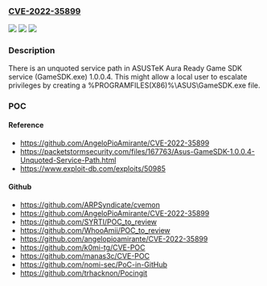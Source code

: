 ### [CVE-2022-35899](https://cve.mitre.org/cgi-bin/cvename.cgi?name=CVE-2022-35899)
![](https://img.shields.io/static/v1?label=Product&message=n%2Fa&color=blue)
![](https://img.shields.io/static/v1?label=Version&message=n%2Fa&color=blue)
![](https://img.shields.io/static/v1?label=Vulnerability&message=n%2Fa&color=brighgreen)

### Description

There is an unquoted service path in ASUSTeK Aura Ready Game SDK service (GameSDK.exe) 1.0.0.4. This might allow a local user to escalate privileges by creating a %PROGRAMFILES(X86)%\ASUS\GameSDK.exe file.

### POC

#### Reference
- https://github.com/AngeloPioAmirante/CVE-2022-35899
- https://packetstormsecurity.com/files/167763/Asus-GameSDK-1.0.0.4-Unquoted-Service-Path.html
- https://www.exploit-db.com/exploits/50985

#### Github
- https://github.com/ARPSyndicate/cvemon
- https://github.com/AngeloPioAmirante/CVE-2022-35899
- https://github.com/SYRTI/POC_to_review
- https://github.com/WhooAmii/POC_to_review
- https://github.com/angelopioamirante/CVE-2022-35899
- https://github.com/k0mi-tg/CVE-POC
- https://github.com/manas3c/CVE-POC
- https://github.com/nomi-sec/PoC-in-GitHub
- https://github.com/trhacknon/Pocingit

